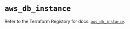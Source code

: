 # `aws_db_instance`

Refer to the Terraform Registory for docs: [`aws_db_instance`](https://registry.terraform.io/providers/hashicorp/aws/4.64.0/docs/resources/db_instance).
